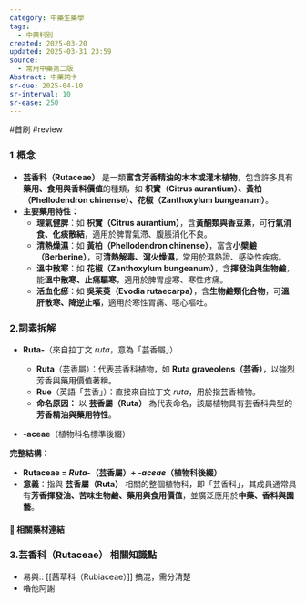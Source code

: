 ```yaml
---
category: 中藥生藥學
tags:
  - 中藥科別
created: 2025-03-20
updated: 2025-03-31 23:59
source:
  - 常用中藥第二版
Abstract: 中藥詞卡
sr-due: 2025-04-10
sr-interval: 10
sr-ease: 250
---
```

#首刷 #review 
### 1.概念
- **芸香科（Rutaceae）** 是一類**富含芳香精油的木本或灌木植物**，包含許多具有**藥用、食用與香料價值**的種類，如 **枳實（Citrus aurantium）、黃柏（Phellodendron chinense）、花椒（Zanthoxylum bungeanum）**。  
- **主要藥用特性：**  
  - **理氣健脾**：如 **枳實（Citrus aurantium）**，含**黃酮類與香豆素**，可**行氣消食、化痰散結**，適用於脾胃氣滯、腹脹消化不良。  
  - **清熱燥濕**：如 **黃柏（Phellodendron chinense）**，富含**小檗鹼（Berberine）**，可**清熱解毒、瀉火燥濕**，常用於濕熱證、感染性疾病。  
  - **溫中散寒**：如 **花椒（Zanthoxylum bungeanum）**，含**揮發油與生物鹼**，能**溫中散寒、止痛驅寒**，適用於脾胃虛寒、寒性疼痛。  
  - **活血化瘀**：如 **吳茱萸（Evodia rutaecarpa）**，含**生物鹼類化合物**，可**溫肝散寒、降逆止嘔**，適用於寒性胃痛、噁心嘔吐。  

### 2.詞素拆解
- **Ruta-**（來自拉丁文 *ruta*，意為「芸香屬」）  
  - **Ruta**（芸香屬）：代表芸香科植物，如 **Ruta graveolens（芸香）**，以強烈芳香與藥用價值著稱。  
  - **Rue**（英語「芸香」）：直接來自拉丁文 *ruta*，用於指芸香植物。  
  - **命名原因：** 以 **芸香屬（Ruta）** 為代表命名，該屬植物具有芸香科典型的**芳香精油與藥用特性**。  

- **-aceae**（植物科名標準後綴）  

**完整結構：**
- **Rutaceae = *Ruta-*（芸香屬）+ *-aceae*（植物科後綴）**  
- **意義**：指與 **芸香屬（Ruta）** 相關的整個植物科，即「芸香科」，其成員通常具有**芳香揮發油、苦味生物鹼、藥用與食用價值**，並廣泛應用於**中藥、香料與園藝**。  

#### 📌 相關藥材連結



### 3.芸香科（Rutaceae） 相關知識點
- 易與:: [[茜草科（Rubiaceae）]] 搞混，需分清楚
- 嚕他阿謝



